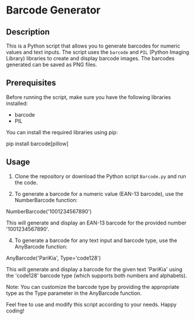 # Barcode Generator

## Description

This is a Python script that allows you to generate barcodes for numeric values and text inputs. The script uses the `barcode` and `PIL` (Python Imaging Library) libraries to create and display barcode images. The barcodes generated can be saved as PNG files.

## Prerequisites

Before running the script, make sure you have the following libraries installed:

- barcode
- PIL

You can install the required libraries using pip:

pip install barcode[pillow]

## Usage

1. Clone the repository or download the Python script `Barcode.py` and run the code.

2. To generate a barcode for a numeric value (EAN-13 barcode), use the NumberBarcode function:

NumberBarcode('1001234567890')

This will generate and display an EAN-13 barcode for the provided number '1001234567890'.

4. To generate a barcode for any text input and barcode type, use the AnyBarcode function:

AnyBarcode('PariKia', Type='code128')

This will generate and display a barcode for the given text 'PariKia' using the 'code128' barcode type (which supports both numbers and alphabets).

Note: You can customize the barcode type by providing the appropriate type as the Type parameter in the AnyBarcode function.

Feel free to use and modify this script according to your needs. Happy coding!
